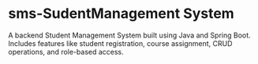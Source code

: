 # sms-SudentManagement System
A backend Student Management System built using Java and Spring Boot. Includes features like student registration, course assignment, CRUD operations, and role-based access.
